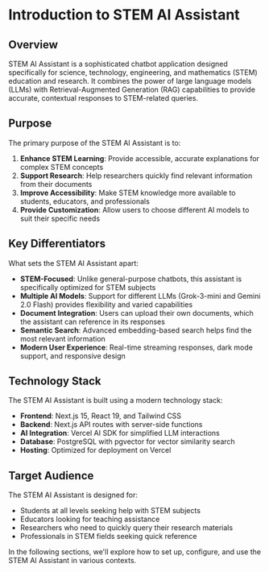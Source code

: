 # Introduction to STEM AI Assistant

## Overview

STEM AI Assistant is a sophisticated chatbot application designed specifically for science, technology, engineering, and mathematics (STEM) education and research. It combines the power of large language models (LLMs) with Retrieval-Augmented Generation (RAG) capabilities to provide accurate, contextual responses to STEM-related queries.

## Purpose

The primary purpose of the STEM AI Assistant is to:

1. **Enhance STEM Learning**: Provide accessible, accurate explanations for complex STEM concepts
2. **Support Research**: Help researchers quickly find relevant information from their documents
3. **Improve Accessibility**: Make STEM knowledge more available to students, educators, and professionals
4. **Provide Customization**: Allow users to choose different AI models to suit their specific needs

## Key Differentiators

What sets the STEM AI Assistant apart:

- **STEM-Focused**: Unlike general-purpose chatbots, this assistant is specifically optimized for STEM subjects
- **Multiple AI Models**: Support for different LLMs (Grok-3-mini and Gemini 2.0 Flash) provides flexibility and varied capabilities
- **Document Integration**: Users can upload their own documents, which the assistant can reference in its responses
- **Semantic Search**: Advanced embedding-based search helps find the most relevant information
- **Modern User Experience**: Real-time streaming responses, dark mode support, and responsive design

## Technology Stack

The STEM AI Assistant is built using a modern technology stack:

- **Frontend**: Next.js 15, React 19, and Tailwind CSS
- **Backend**: Next.js API routes with server-side functions
- **AI Integration**: Vercel AI SDK for simplified LLM interactions
- **Database**: PostgreSQL with pgvector for vector similarity search
- **Hosting**: Optimized for deployment on Vercel

## Target Audience

The STEM AI Assistant is designed for:

- Students at all levels seeking help with STEM subjects
- Educators looking for teaching assistance
- Researchers who need to quickly query their research materials
- Professionals in STEM fields seeking quick reference

In the following sections, we'll explore how to set up, configure, and use the STEM AI Assistant in various contexts. 
